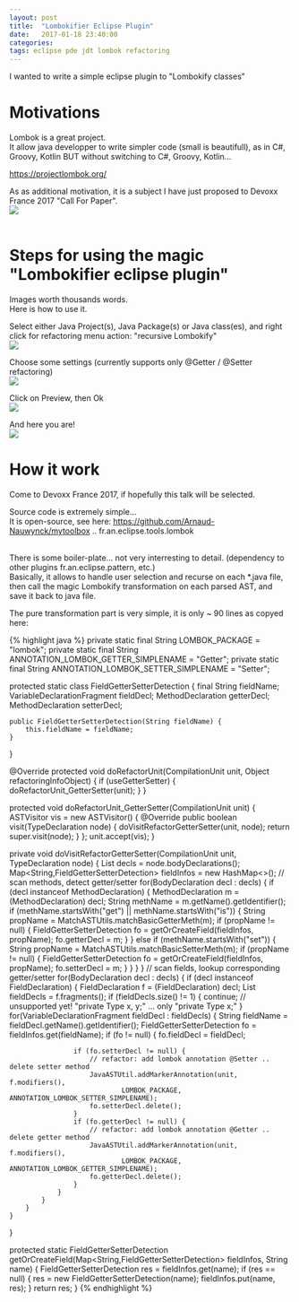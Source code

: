 ```yaml
---
layout: post
title:  "Lombokifier Eclipse Plugin"
date:   2017-01-18 23:40:00
categories: 
tags: eclipse pde jdt lombok refactoring
---
```


I wanted to write a simple eclipse plugin to "Lombokify classes"

<H1>Motivations</H1>

Lombok is a great project.
<BR/>
It allow java developper to write simpler code (small is beautifull), as in C#, Groovy, Kotlin BUT without switching to C#, Groovy, Kotlin...

<A href="https://projectlombok.org/">https://projectlombok.org/</A>

<p>
As as additional motivation, it is a subject I have just proposed to Devoxx France 2017 "Call For Paper".
<BR/>
<img src="{{site.url}}/assets/posts/2017-01-19-eclipse-lombokify/screenshot-devoxx-cfp.png" />
<BR/>

<BR/>


<H1>Steps for using the magic "Lombokifier eclipse plugin"</H1>

Images worth thousands words.
<BR/>
Here is how to use it.
<BR/>

Select either Java Project(s), Java Package(s) or Java class(es), and right click for refactoring menu action: "recursive Lombokify" 
<BR/>
<img src="{{site.url}}/assets/posts/2017-01-19-eclipse-lombokify/screenshot-Lombokify-selection.png" />
<BR/>

Choose some settings (currently supports only @Getter / @Setter refactoring)
<BR/>
<img src="{{site.url}}/assets/posts/2017-01-19-eclipse-lombokify/screenshot-Lombokify-params.png" />
<BR/>

Click on Preview, then Ok
<BR/>
<img src="{{site.url}}/assets/posts/2017-01-19-eclipse-lombokify/screenshot-Lombokify-preview.png" />
<BR/>

And here you are!
<BR/>
<img src="{{site.url}}/assets/posts/2017-01-19-eclipse-lombokify/screenshot-Lombokify-res.png" />
<BR/>




<H1>How it work</H1>

Come to Devoxx France 2017, if hopefully this talk will be selected.
<BR/>

Source code is extremely simple...
<BR/>
It is open-source, see here: <A href="https://github.com/Arnaud-Nauwynck/mytoolbox/tree/master/eclipse-plugins/fr.an.eclipse.tools.lombok">https://github.com/Arnaud-Nauwynck/mytoolbox .. fr.an.eclipse.tools.lombok</A> 


<BR/>
There is some boiler-plate... not very interresting to detail. (dependency to other plugins fr.an.eclipse.pattern, etc.)
<BR/>
Basically, it allows to handle user selection and recurse on each *.java file, then call the magic Lombokify transformation on each parsed AST, and save it back to java file.
<BR/>

The pure transformation part is very simple, it is only ~ 90 lines as copyed here:

{% highlight java %}
private static final String LOMBOK_PACKAGE = "lombok";
private static final String ANNOTATION_LOMBOK_GETTER_SIMPLENAME = "Getter";
private static final String ANNOTATION_LOMBOK_SETTER_SIMPLENAME = "Setter";

protected static class FieldGetterSetterDetection {
	final String fieldName;
	VariableDeclarationFragment fieldDecl;
	MethodDeclaration getterDecl;
	MethodDeclaration setterDecl;
	
	public FieldGetterSetterDetection(String fieldName) {
		this.fieldName = fieldName;
	}
}

@Override
protected void doRefactorUnit(CompilationUnit unit, Object refactoringInfoObject) {
	if (useGetterSetter) {
		doRefactorUnit_GetterSetter(unit);
	}
}

protected void doRefactorUnit_GetterSetter(CompilationUnit unit) {
	ASTVisitor vis = new ASTVisitor() {
		@Override
		public boolean visit(TypeDeclaration node) {
			doVisitRefactorGetterSetter(unit, node);
			return super.visit(node);
		}
	};
	unit.accept(vis);
}

private void doVisitRefactorGetterSetter(CompilationUnit unit, TypeDeclaration node) {
	List<BodyDeclaration> decls = node.bodyDeclarations();
	Map<String,FieldGetterSetterDetection> fieldInfos = new HashMap<>();
	// scan methods, detect getter/setter
	for(BodyDeclaration decl : decls) {
		if (decl instanceof MethodDeclaration) {
			MethodDeclaration m = (MethodDeclaration) decl;
			String methName = m.getName().getIdentifier();
			if (methName.startsWith("get") || methName.startsWith("is")) {
				String propName = MatchASTUtils.matchBasicGetterMeth(m);
				if (propName != null) {
					FieldGetterSetterDetection fo = getOrCreateField(fieldInfos, propName);
					fo.getterDecl = m;
				}
			} else if (methName.startsWith("set")) {
				String propName = MatchASTUtils.matchBasicSetterMeth(m);
				if (propName != null) {
					FieldGetterSetterDetection fo = getOrCreateField(fieldInfos, propName);
					fo.setterDecl = m;
				}
			}
		}
	}
	// scan fields, lookup corresponding getter/setter
	for(BodyDeclaration decl : decls) {
		if (decl instanceof FieldDeclaration) {
			FieldDeclaration f = (FieldDeclaration) decl;
			List<VariableDeclarationFragment> fieldDecls = f.fragments();
			if (fieldDecls.size() != 1) {
				continue; // unsupported yet! "private Type x, y;" ... only "private Type x;"
			}
			for(VariableDeclarationFragment fieldDecl : fieldDecls) {
				String fieldName = fieldDecl.getName().getIdentifier();
				FieldGetterSetterDetection fo = fieldInfos.get(fieldName);
				if (fo != null) {
					fo.fieldDecl = fieldDecl;
					
					if (fo.setterDecl != null) {
						// refactor: add lombok annotation @Setter .. delete setter method
						JavaASTUtil.addMarkerAnnotation(unit, f.modifiers(), 
								LOMBOK_PACKAGE, ANNOTATION_LOMBOK_SETTER_SIMPLENAME);
						fo.setterDecl.delete();
					}
					if (fo.getterDecl != null) {
						// refactor: add lombok annotation @Getter .. delete getter method
						JavaASTUtil.addMarkerAnnotation(unit, f.modifiers(), 
								LOMBOK_PACKAGE, ANNOTATION_LOMBOK_GETTER_SIMPLENAME);
						fo.getterDecl.delete();
					}
				}							
			}
		}
	}
}

protected static FieldGetterSetterDetection getOrCreateField(Map<String,FieldGetterSetterDetection> fieldInfos, String name) {
	FieldGetterSetterDetection res = fieldInfos.get(name);
	if (res == null) {
		res = new FieldGetterSetterDetection(name);
		fieldInfos.put(name, res);
	}
	return res;
}
{% endhighlight %}	

